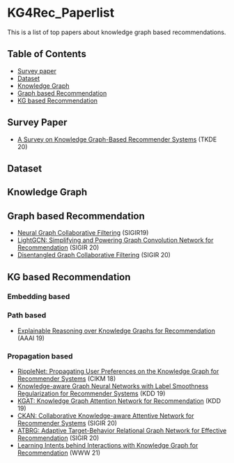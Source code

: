 # KG4Rec_Paperlist
This is a list of top papers about knowledge graph based recommendations.

## Table of Contents

- [Survey paper](#Survey-Paper)
- [Dataset](#dataset)
- [Knowledge Graph](#Knowledge-Graph)
- [Graph based Recommendation](#Graph-based-Recommendation)
- [KG based Recommendation](#KG-based-Recommendation)

## Survey Paper

- [A Survey on Knowledge Graph-Based Recommender Systems](https://arxiv.org/abs/2003.00911) (TKDE 20)

## Dataset

## Knowledge Graph

## Graph based Recommendation

* [Neural Graph Collaborative Filtering](https://arxiv.org/abs/1905.08108) (SIGIR19)
* [LightGCN: Simplifying and Powering Graph Convolution Network for Recommendation](http://staff.ustc.edu.cn/~hexn/papers/sigir20-LightGCN.pdf) (SIGIR 20)
* [Disentangled Graph Collaborative Filtering](http://staff.ustc.edu.cn/~hexn/papers/sigir20-DGCF.pdf) (SIGIR 20)

## KG based Recommendation

### Embedding based

### Path based

* [Explainable Reasoning over Knowledge Graphs for Recommendation](https://arxiv.org/abs/1811.04540) (AAAI 19)

### Propagation based

* [RippleNet: Propagating User Preferences on the Knowledge Graph for Recommender Systems](https://arxiv.org/abs/1803.03467) (CIKM 18)
* [Knowledge-aware Graph Neural Networks with Label Smoothness Regularization for Recommender Systems](https://arxiv.org/abs/1905.04413) (KDD 19)
* [KGAT: Knowledge Graph Attention Network for Recommendation](https://arxiv.org/abs/1905.07854) (KDD 19)
* [CKAN: Collaborative Knowledge-aware Attentive Network for Recommender Systems](https://dl.acm.org/doi/10.1145/3397271.3401141) (SIGIR 20)
* [ATBRG: Adaptive Target-Behavior Relational Graph Network for Effective Recommendation](https://arxiv.org/abs/2005.12002) (SIGIR 20)
* [Learning Intents behind Interactions with Knowledge Graph for Recommendation](https://arxiv.org/abs/2102.07057) (WWW 21) 
